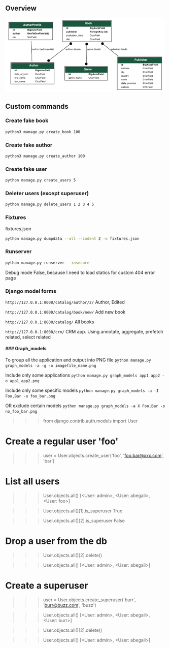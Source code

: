 ## Overview

![](https://github.com/ls500pymaster/djangoProject_2/blob/master/catalog.png?raw=true)

## Custom commands

### Create fake book

```bash
python3 manage.py create_book 100
```

### Create fake author

```bash
python3 manage.py create_author 100
```

### Create fake user

```bash
python manage.py create_users 5 
```
### Deleter users (except superuser)

```bash
python manage.py delete_users 1 2 3 4 5
```
### Fixtures

fixtures.json

```bash
python manage.py dumpdata --all --indent 2 -o fixtures.json
```

### Runserver
```bash
python manage.py runserver --insecure
```

Debug mode False, because I need to load statics for custom 404 error page

### Django model forms
` http://127.0.0.1:8000/catalog/author/2/
` Author, Edited

` http://127.0.0.1:8000/catalog/book/new/
` Add new book

` http://127.0.0.1:8000/catalog/
` All books

` http://127.0.0.1:8000/crm/
` CRM app. Using annotate, aggregate, prefetch related, select related

#### ### Graph_models

To group all the application and output into PNG file
`python manage.py graph_models -a -g -o imagefile_name.png
`

Include only some applications
`python manage.py graph_models app1 app2 -o app1_app2.png`

Include only some specific models
`python manage.py graph_models -a -I Foo,Bar -o foo_bar.png`

OR exclude certain models 
`python manage.py graph_models -a X Foo,Bar -o no_foo_bar.png`

>>> from django.contrib.auth.models import User

# Create a regular user 'foo'
>>> user = User.objects.create_user('foo', 'foo.bar@xxx.com', 'bar')

# List all users
>>> User.objects.all()
[<User: admin>, <User: abegail>, <User: foo>]

>>> User.objects.all()[1].is_superuser
True

>>> User.objects.all()[2].is_superuser
False

# Drop a user from the db
>>> User.objects.all()[2].delete()

>>> User.objects.all()
[<User: admin>, <User: abegail>]

# Create a superuser
>>> user = User.objects.create_superuser('burr', 'burr@buzz.com', 'buzz')

>>> User.objects.all()
[<User: admin>, <User: abegail>, <User: burr>]

>>> User.objects.all()[2].delete()

>>> User.objects.all()
[<User: admin>, <User: abegail>]